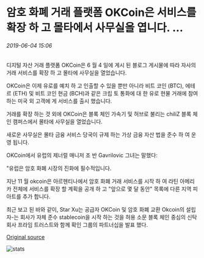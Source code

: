 # 암호 화폐 거래 플랫폼 OKCoin은 서비스를 확장 하 고 몰타에서 사무실을 엽니다. ...

###### 2019-06-04 15:06

디지털 자산 거래 플랫폼 OKCoin은 6 월 4 일에 게시 된 블로그 게시물에 따라 자사의 거래 서비스를 확장 하 고 몰타에 사무실을 열었습니다.

OKCoin은 이제 유로를 예치 하 고 인출할 수 있을 뿐만 아니라 비트 코인 (BTC), 에테르 (ETH) 및 비트 코인 현금 (BCH)과 같은 크립 토 통화에 대 한 유로 현물 거래에 참여 하는 미국 외 고객에 게 서비스를 출시 했습니다.

거래를 확장 하는 것 외에 OKCoin은 블록 체인 가속기 및 허브로 불리는 chiliZ 블록 체인 캠퍼스에서 몰타에 사무실을 열었습니다.

새로운 사무실은 몰타 금융 서비스 당국이 규제 하는 가상 금융 자산 법을 준수 하 여 운영 됩니다.

OKCoin에서 유럽의 제너럴 매니저 조 반 Gavrilovic 그녀는 말했다:

"유럽은 암호 화폐 시장의 진화에 필수적입니다.

지난 11 월 okcoin은 아르헨티나에서 암호 화폐 거래 서비스를 시작 하 여 라틴 아메리카 전체에 서비스를 확장 할 계획을 공개 하 고 "앞으로 몇 달 동안" 목록에 다른 지역 피아트를 추가 합니다.

최근 보고 된 바와 같이, Star Xu는 공급자 OKCoin 및 암호 화폐 교환 Okcoin의 설립자-는 회사가 자체 준수 stablecoin을 시작 하는 것을 허용 소문 블록 체인 중심의 신탁 회사 프라임 트러스트와 함께 확인 그룹의 파트너십을 발표 했다.

[Original source](https://cointelegraph.com/news/crypto-trading-platform-okcoin-expands-its-services-and-opens-office-in-malta)

![stats](https://c.statcounter.com/11760860/0/a89fa40b/1/ "stats")